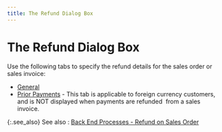 ```yaml
---
title: The Refund Dialog Box
---
```


# The Refund Dialog Box


Use the following tabs to specify the refund details for the sales order  or sales invoice:

- [General]({{site.sp_baseurl}}/sales-docs/sales-orders/so-proc/pmts-refunds/refunds-on-so/the_refund_dialog_box_general_sales.html)
- [Prior  Payments]({{site.sp_baseurl}}/sales-docs/sales-orders/so-proc/pmts-refunds/refunds-on-so/the_refund_dialog_box_prior_payments_tab_sales.html) - This tab is applicable to foreign currency customers, and  is NOT displayed when payments are refunded  from  a sales invoice.



{:.see_also}
See also
: [Back  End Processes - Refund on Sales Order]({{site.sp_baseurl}}/sales-docs/sales-orders/so-proc/pmts-refunds/refunds-on-so/back_end_processes_refund_on_a_sales_order.html)
